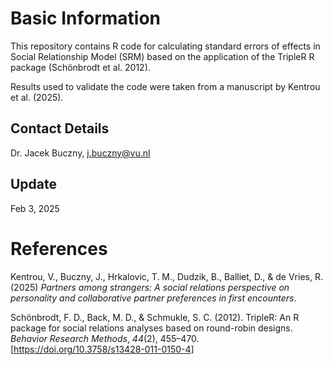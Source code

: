 # Basic Information

This repository contains R code for calculating standard errors of effects in Social Relationship Model (SRM) based on the application of the TripleR R package (Schönbrodt et al. 2012).

Results used to validate the code were taken from a manuscript by Kentrou et al. (2025).

## Contact Details
Dr. Jacek Buczny, j.buczny@vu.nl

## Update
Feb 3, 2025

# References
Kentrou, V., Buczny, J., Hrkalovic, T. M., Dudzik, B., Balliet, D., & de Vries, R. (2025) _Partners among strangers: A social relations perspective on personality and collaborative partner preferences in first encounters_.

Schönbrodt, F. D., Back, M. D., & Schmukle, S. C. (2012). TripleR: An R package for social relations analyses based on round-robin designs. _Behavior Research Methods_, _44_(2), 455–470. [https://doi.org/10.3758/s13428-011-0150-4]
